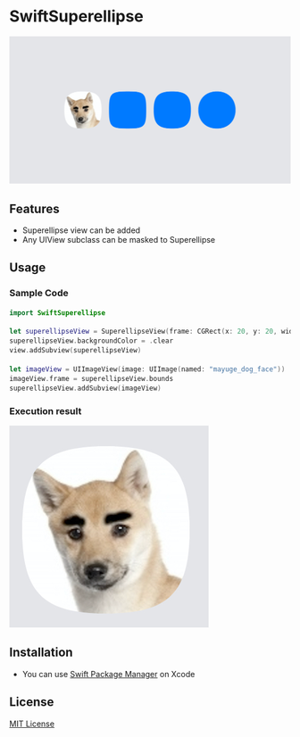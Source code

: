 # SwiftSuperellipse

![top](https://raw.githubusercontent.com/tokorom/SwiftSuperellipse/images/top.png)

## Features

- Superellipse view can be added
- Any UIView subclass can be masked to Superellipse

## Usage

### Sample Code

```swift
import SwiftSuperellipse

let superellipseView = SuperellipseView(frame: CGRect(x: 20, y: 20, width: 100, height: 100))
superellipseView.backgroundColor = .clear
view.addSubview(superellipseView)

let imageView = UIImageView(image: UIImage(named: "mayuge_dog_face"))
imageView.frame = superellipseView.bounds
superellipseView.addSubview(imageView)
```

### Execution result

![sample](https://raw.githubusercontent.com/tokorom/SwiftSuperellipse/images/sample.png)

## Installation

- You can use [Swift Package Manager](https://swift.org/package-manager/) on Xcode

## License

[MIT License](https://github.com/tokorom/SwiftSuperellipse/blob/main/LICENSE)


